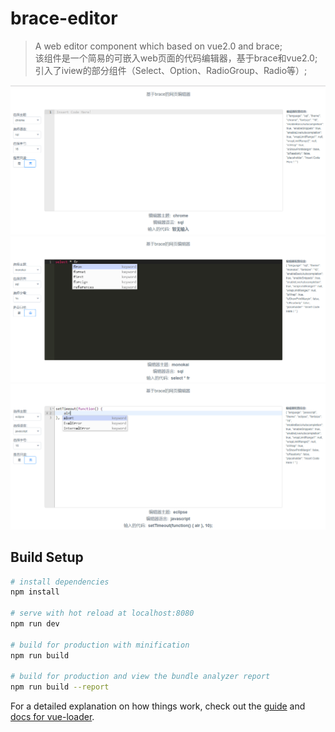 # brace-editor

> A web editor component which based on vue2.0 and brace; <br />
> 该组件是一个简易的可嵌入web页面的代码编辑器，基于brace和vue2.0;<br />
> 引入了iview的部分组件（Select、Option、RadioGroup、Radio等）;<br />

![image](https://github.com/ExcellentJR/brace-editor/blob/master/static/lib/img/editor_intro_1.png) <br/>
![image](https://github.com/ExcellentJR/brace-editor/blob/master/static/lib/img/editor_intro_2.png) <br/>
![image](https://github.com/ExcellentJR/brace-editor/blob/master/static/lib/img/editor_intro_3.png) <br/>

## Build Setup

``` bash
# install dependencies
npm install

# serve with hot reload at localhost:8080
npm run dev

# build for production with minification
npm run build

# build for production and view the bundle analyzer report
npm run build --report
```

For a detailed explanation on how things work, check out the [guide](http://vuejs-templates.github.io/webpack/) and [docs for vue-loader](http://vuejs.github.io/vue-loader).
